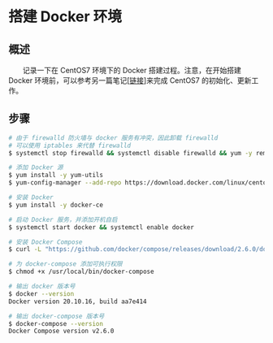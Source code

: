 # 搭建 Docker 环境
## 概述
&emsp;&emsp;记录一下在 CentOS7 环境下的 Docker 搭建过程。注意，在开始搭建 Docker 环境前，可以参考另一篇笔记[[链接](/blogs/exsi/template)]来完成 CentOS7 的初始化、更新工作。

## 步骤

```bash
# 由于 firewalld 防火墙与 docker 服务有冲突，因此卸载 firewalld
# 可以使用 iptables 来代替 firewalld
$ systemctl stop firewalld && systemctl disable firewalld && yum -y remove firewalld

# 添加 Docker 源
$ yum install -y yum-utils
$ yum-config-manager --add-repo https://download.docker.com/linux/centos/docker-ce.repo

# 安装 Docker
$ yum install -y docker-ce

# 启动 Docker 服务，并添加开机自启
$ systemctl start docker && systemctl enable docker

# 安装 Docker Compose
$ curl -L "https://github.com/docker/compose/releases/download/2.6.0/docker-compose-$(uname -s)-$(uname -m)" -o /usr/local/bin/docker-compose

# 为 docker-compose 添加可执行权限
$ chmod +x /usr/local/bin/docker-compose

# 输出 docker 版本号
$ docker --version
Docker version 20.10.16, build aa7e414

# 输出 docker-compose 版本号
$ docker-compose --version
Docker Compose version v2.6.0
```